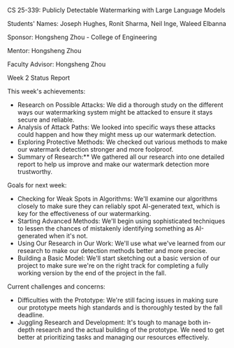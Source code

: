 CS 25-339: Publicly Detectable Watermarking with Large Language Models

Students' Names: Joseph Hughes, Ronit Sharma, Neil Inge, Waleed Elbanna

Sponsor: Hongsheng Zhou - College of Engineering

Mentor: Hongsheng Zhou

Faculty Advisor: Hongsheng Zhou

Week 2 Status Report

This week's achievements:

- Research on Possible Attacks: We did a thorough study on the different ways our watermarking system might be attacked to ensure it stays secure and reliable.
- Analysis of Attack Paths: We looked into specific ways these attacks could happen and how they might mess up our watermark detection.
- Exploring Protective Methods: We checked out various methods to make our watermark detection stronger and more foolproof.
- Summary of Research:** We gathered all our research into one detailed report to help us improve and make our watermark detection more trustworthy.

Goals for next week:

- Checking for Weak Spots in Algorithms: We'll examine our algorithms closely to make sure they can reliably spot AI-generated text, which is key for the effectiveness of our watermarking.
- Starting Advanced Methods: We'll begin using sophisticated techniques to lessen the chances of mistakenly identifying something as AI-generated when it's not.
- Using Our Research in Our Work: We'll use what we've learned from our research to make our detection methods better and more precise.
- Building a Basic Model: We'll start sketching out a basic version of our project to make sure we're on the right track for completing a fully working version by the end of the project in the fall.

Current challenges and concerns:

- Difficulties with the Prototype: We're still facing issues in making sure our prototype meets high standards and is thoroughly tested by the fall deadline.
- Juggling Research and Development: It's tough to manage both in-depth research and the actual building of the prototype. We need to get better at prioritizing tasks and managing our resources effectively.
